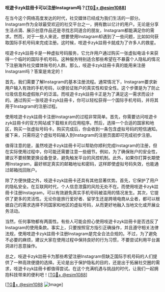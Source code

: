 **吱遊卡zyk註冊卡可以注册Instagram吗？[[TG💪+ @esim1088](https://t.me/s/esim1088)]**

在当今这个网络高度发达的时代，社交媒体已经成为我们生活的一部分。Instagram作为全球最受欢迎的社交平台之一，拥有数以亿计的用户。无论是分享生活点滴、展示创意作品还是寻找志同道合的朋友，Instagram都能满足你的需求。然而，对于一些人来说，想要使用Instagram却遇到了一些问题，比如如何获取国际手机号码来完成注册。这时候，吱遊卡zyk註冊卡就成为了许多人的救星。

吱遊卡zyk註冊卡是一种虚拟号码服务，它允许用户通过购买一张虚拟电话卡来获得一个临时的国际手机号码。这种服务特别适合那些希望在不暴露个人隐私的情况下注册海外社交媒体账号的人群。那么，吱遊卡zyk註冊卡真的能用来注册Instagram吗？答案是肯定的！

首先，我们需要了解Instagram的基本注册流程。通常情况下，Instagram要求新用户输入有效的手机号码，以便验证账户的真实性和安全性。这个步骤是为了防止垃圾信息和虚假账户的泛滥。而吱遊卡zyk註冊卡正是为了满足这一需求而设计的。通过购买一张吱遊卡zyk註冊卡，你可以轻松获得一个国际手机号码，并将其用于Instagram的注册过程。

使用吱遊卡zyk註冊卡注册Instagram的过程非常简单。首先，你需要访问吱遊卡zyk註冊卡的官方网站或下载相关的应用程序。然后，选择一个合适的国家和地区，购买一张虚拟号码卡。购买完成后，你会收到一条包含虚拟号码的短信通知。接下来，只需将这个虚拟号码输入到Instagram的注册页面即可完成初步注册。

值得注意的是，虽然吱遊卡zyk註冊卡可以帮助你顺利完成Instagram的注册，但在实际使用过程中，你可能还需要注意一些细节。例如，为了确保账户的安全性，建议不要频繁更换设备登录，避免触发平台的风控机制。此外，如果你打算长期使用Instagram，最好绑定真实的邮箱地址和密码，这样即使虚拟号码失效，也能通过邮箱找回账户。

除了方便快捷之外，吱遊卡zyk註冊卡还具有其他显著优势。首先，它保护了用户的隐私安全。在互联网时代，个人信息泄露的风险无处不在。而使用吱遊卡zyk註冊卡注册Instagram，可以有效避免真实手机号码被滥用的情况发生。其次，它提供了更多的灵活性。无论你是旅行爱好者、留学生还是跨境电商从业者，都可以根据自己的需求选择不同国家和地区的虚拟号码，从而更好地融入当地文化或开展业务活动。

当然，任何事物都有两面性。有些人可能会担心使用吱遊卡zyk註冊卡是否违反了Instagram的使用条款。事实上，只要按照官方指引正确操作，并且遵守相关法律法规，使用吱遊卡zyk註冊卡注册Instagram是完全合法合规的。不过，为了避免不必要的麻烦，建议大家在使用过程中保持良好的行为习惯，不要尝试利用平台漏洞进行恶意操作。

总之，吱遊卡zyk註冊卡为那些希望注册Instagram但缺乏国际手机号码的人们提供了一种高效便捷的选择。无论是出于保护隐私的目的，还是出于拓展社交圈的需求，吱遊卡zyk註冊卡都值得尝试。在这个充满机遇与挑战的时代，让我们一起拥抱科技带来的便利吧！[[TG💪+ @esim1088](https://t.me/s/esim1088)]

[[TG💪+ @esim1088](https://t.me/s/esim1088) ![Image](https://i.postimg.cc/4NQfJmqS/Snipaste-2025-05-13-00-14-12.png)]